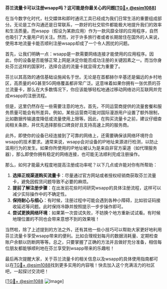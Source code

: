 **芬兰流量卡可以注册wsapp吗？这可能是你最关心的问题[[TG💪+ @esim1088](https://t.me/s/esim1088)]**

在当今数字化时代，社交媒体和即时通讯工具已经成为我们日常生活的重要组成部分。无论是工作沟通还是日常联系，一款好的社交软件都能极大地提升我们的效率和生活质量。而wsapp（假设为某款应用）作为一款风靡全球的应用程序，自然也吸引了大量用户的关注。然而，对于许多旅行者或者长期居住在国外的人来说，使用本地流量卡能否顺利注册wsapp却成了一个令人困扰的问题。

首先，让我们明确一点：wsapp是一款需要网络连接才能使用的应用程序。因此，你的设备是否能够正常上网是决定你能否成功注册的关键因素之一。而当你身处芬兰这样的国家时，选择合适的流量卡就显得尤为重要了。

芬兰以其高效的通信基础设施闻名于世。无论是在首都赫尔辛基还是偏远的乡村地区，高质量的4G甚至5G网络覆盖都非常广泛。这意味着如果你拥有一张优质的芬兰流量卡，那么在大多数情况下，你应该能够轻松地通过移动网络访问互联网并完成wsapp的注册流程。

但是，这里仍然存在一些需要注意的地方。首先，不同运营商提供的流量套餐和服务质量可能会有所差异。例如，某些运营商可能对国际漫游用户设置了额外限制，比如数据传输速度降低或流量使用上限等。因此，在购买流量卡之前，建议仔细查阅相关条款，并优先选择那些口碑良好且支持高速上网的服务商。

此外，即使你的设备已经连接到了可靠的网络上，还需要确保该网络环境符合wsapp的技术要求。通常来说，wsapp会对设备的IP地址来源进行检测，以防止滥用行为的发生。如果你所使用的IP地址被认为是来自非官方渠道（如代理服务器），那么即使你拥有稳定的网络连接，也可能无法顺利完成注册操作。

那么，如何才能最大程度地提高注册成功率呢？以下几点或许能对你有所帮助：

1. **选择正规渠道购买流量卡**：尽量通过官方网站或者授权经销商获取芬兰流量卡，避免因假货问题导致不必要的麻烦。
2. **提前了解注册步骤**：在出发前花些时间研究wsapp的具体注册流程，这样可以减少实际操作中的不确定性。
3. **保持耐心与细心**：有时候，注册过程中可能会遇到各种小障碍，比如验证码接收延迟等问题。此时保持冷静并按照提示一步步操作即可。
4. **尝试更换网络环境**：如果第一次尝试失败，不妨换个地方重新试试看。有时候地理位置的不同也会带来意想不到的效果哦！

当然啦，除了上述提到的方法之外，还有其他一些小技巧可以帮助大家更好地利用芬兰流量卡享受wsapp带来的便利。比如合理规划每月的数据消耗量、定期检查账户余额以防断网等等。总之，只要掌握了正确的方法并且做好充分准备，相信每位朋友都能够顺利地在芬兰享受到wsapp带来的乐趣啦！

最后再次提醒大家，关于芬兰流量卡的相关信息以及wsapp的具体使用指南都可以在[TG💪+ @esim1088](https://t.me/s/esim1088)找到更多实用的内容哦！快去加入这个充满活力的社区吧，一起探讨交流吧！

[[TG💪+ @esim1088](https://t.me/s/esim1088) ![Image](https://i.postimg.cc/4NQfJmqS/Snipaste-2025-05-13-00-14-12.png)]